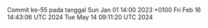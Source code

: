Commit ke-55 pada tanggal Sun Jan 01 14:00 2023 +0100
Fri Feb 16 14:43:06 UTC 2024
Tue May 14 09:11:20 UTC 2024
